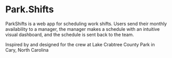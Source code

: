 # Park.Shifts
ParkShifts is a web app for scheduling work shifts. Users send their monthly availability to a manager, the manager makes a schedule with an intuitive visual dashboard, and the schedule is sent back to the team.

Inspired by and designed for the crew at Lake Crabtree County Park in Cary, North Carolina
